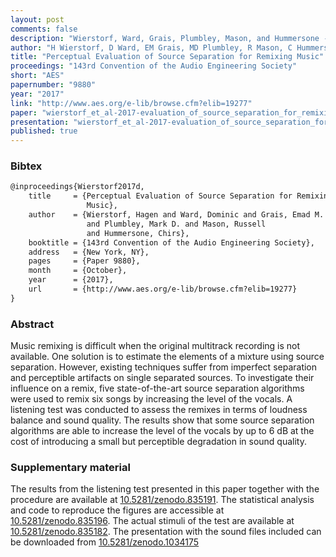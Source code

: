 ```yaml
---
layout: post
comments: false
description: "Wierstorf, Ward, Grais, Plumbley, Mason, and Hummersone - Perceptual Evaluation of Source Separation for Remixing Music"
author: "H Wierstorf, D Ward, EM Grais, MD Plumbley, R Mason, C Hummersone"
title: "Perceptual Evaluation of Source Separation for Remixing Music"
proceedings: "143rd Convention of the Audio Engineering Society"
short: "AES"
papernumber: "9880"
year: "2017"
link: "http://www.aes.org/e-lib/browse.cfm?elib=19277"
paper: "wierstorf_et_al-2017-evaluation_of_source_separation_for_remixing.pdf"
presentation: "wierstorf_et_al-2017-evaluation_of_source_separation_for_remixing-presentation.pdf"
published: true
---
```


### Bibtex

```latex
@inproceedings{Wierstorf2017d,
    title     = {Perceptual Evaluation of Source Separation for Remixing
                 Music},
    author    = {Wierstorf, Hagen and Ward, Dominic and Grais, Emad M.
                 and Plumbley, Mark D. and Mason, Russell
                 and Hummersone, Chirs},
    booktitle = {143rd Convention of the Audio Engineering Society},
    address   = {New York, NY},
    pages     = {Paper 9880},
    month     = {October},
    year      = {2017},
    url       = {http://www.aes.org/e-lib/browse.cfm?elib=19277}
}
```

### Abstract

Music remixing is difficult when the original multitrack recording is not
available. One solution is to estimate the elements of a mixture using source
separation. However, existing techniques suffer from imperfect separation and
perceptible artifacts on single separated sources. To investigate their
influence on a remix, five state-of-the-art source separation algorithms were
used to remix six songs by increasing the level of the vocals. A listening test
was conducted to assess the remixes in terms of loudness balance and sound
quality. The results show that some source separation algorithms are able to
increase the level of the vocals by up to 6 dB at the cost of introducing a
small but perceptible degradation in sound quality.

### Supplementary material

The results from the listening test presented in this paper together with the
procedure are available at
[10.5281/zenodo.835191](https://doi.org/10.5281/zenodo.835191).
The statistical analysis and code to reproduce the figures are accessible
at [10.5281/zenodo.835196](https://doi.org/10.5281/zenodo.835196).
The actual stimuli of the test are available at
[10.5281/zenodo.835182](https://doi.org/10.5281/zenodo.835182).
The presentation with the sound files included can be downloaded from
[10.5281/zenodo.1034175](https://doi.org/10.5281/zenodo.1034175)
